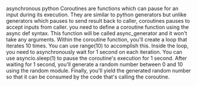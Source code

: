 asynchronous python
Coroutines are functions which can pause for an input during its execution.
They are similar to python generators but unlike generators which pauses to send result back to caller, coroutines pauses to accept inputs from caller.
you need to define a coroutine function using the async def syntax. This function will be called async_generator and it won't take any arguments.
Within the coroutine function, you'll create a loop that iterates 10 times. You can use range(10) to accomplish this.
Inside the loop, you need to asynchronously wait for 1 second on each iteration. You can use asyncio.sleep(1) to pause the coroutine's execution for 1 second.
After waiting for 1 second, you'll generate a random number between 0 and 10 using the random module.
Finally, you'll yield the generated random number so that it can be consumed by the code that's calling the coroutine.
